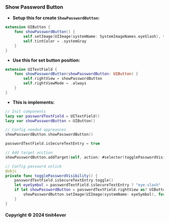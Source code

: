 ### Show Password Button
- **Setup this for create `ShowPasswordButton`:**
```Swift
extension UIButton {
    func showPasswordButton() {
        self.setImage(UIImage(systemName: SystemImageNames.eyeSlash), for: .normal)
        self.tintColor = .systemGray
    }
}
```

- **Use this for set button position:**
```Swift
extension UITextField {
    func showPasswordButton(showPasswordButton: UIButton) {
        self.rightView = showPasswordButton
        self.rightViewMode = .always
    }
}
```

- **This is implements:**  
```Swift
// Init components
lazy var passwordTextField = UITextField()
lazy var showPasswordButton = UIButton()
```

```Swift
// Config needed appreances
showPasswordButton.showPasswordButton()

passwordTextField.isSecureTextEntry = true
```

```Swift
// Add target acction
showPasswordButton.addTarget(self, action: #selector(togglePasswordVisibility), for: .touchUpInside)
```

```Swift
// Config password onlick
@objc
private func togglePasswordVisibility() {
    passwordTextField.isSecureTextEntry.toggle()
    let eyeSymbol = passwordTextField.isSecureTextEntry ? "eye.slash" : "eye"
    if let showPasswordButton = passwordTextField.rightView as? UIButton {
        showPasswordButton.setImage(UIImage(systemName: eyeSymbol), for: .normal)
    }
}
```


#### Copyright &#169; 2024 tinit4ever 
